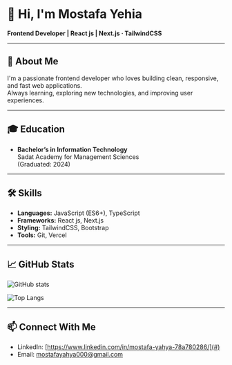 # 👋 Hi, I'm Mostafa Yehia  
**Frontend Developer | React js | Next.js · TailwindCSS**

---

## 🚀 About Me
I'm a passionate frontend developer who loves building clean, responsive, and fast web applications.  
Always learning, exploring new technologies, and improving user experiences.  

---

## 🎓 Education
- **Bachelor’s in Information Technology**  
  Sadat Academy for Management Sciences  
  (Graduated: 2024)

---

## 🛠 Skills
- **Languages:** JavaScript (ES6+), TypeScript  
- **Frameworks:** React js, Next.js  
- **Styling:** TailwindCSS, Bootstrap   
- **Tools:** Git, Vercel  

---

## 📈 GitHub Stats

![GitHub stats](https://github-readme-stats.vercel.app/api?username=mostafayahya877&show_icons=true&theme=radical)  

![Top Langs](https://github-readme-stats.vercel.app/api/top-langs/?username=mostafayahya877&layout=compact&theme=radical)


---

## 📫 Connect With Me
- LinkedIn: [https://www.linkedin.com/in/mostafa-yahya-78a780286/](#)  
- Email: mostafayahya000@gmail.com  
